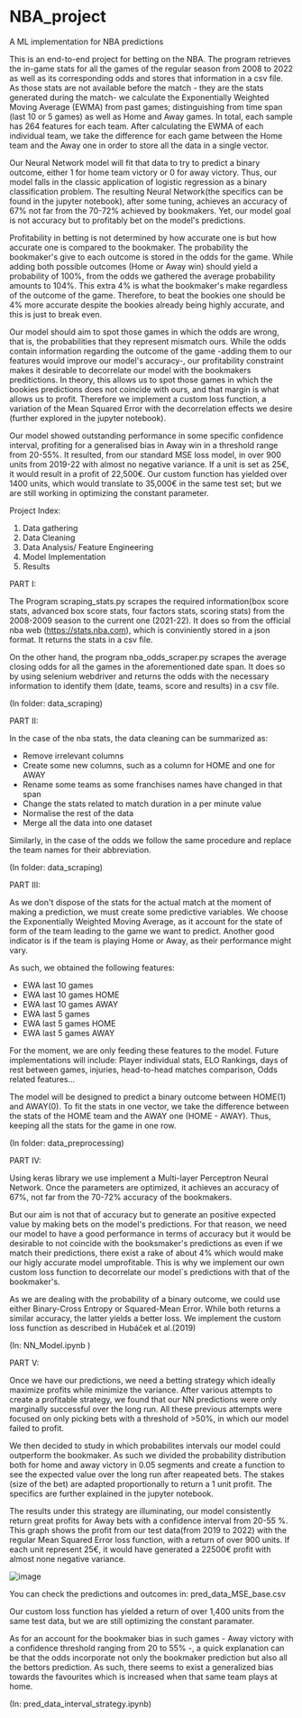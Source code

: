 # NBA_project
 A ML implementation for NBA predictions
 
 This is an end-to-end project for betting on the NBA. The program retrieves the in-game stats for all the games of the regular season from 2008 to 2022 as well as its corresponding odds and stores that information in a csv file. As those stats are not available before the match - they are the stats generated during the match- we calculate the Exponentially Weighted Moving Average (EWMA) from past games; distinguishing from time span (last 10 or 5 games) as well as Home and Away games. In total, each sample has 264 features for each team. After calculating the EWMA of each individual team, we take the difference for each game between the Home team and the Away one in order to store all the data in a single vector.
 
 Our Neural Network model will fit that data to try to predict a binary outcome, either 1 for home team victory or 0 for away victory. Thus, our model falls in the classic application of logistic regression as a binary classification problem. The resulting Neural Network(the specifics can be found in the jupyter notebook), after some tuning, achieves an accuracy of 67% not far from the 70-72% achieved by bookmakers. Yet, our model goal is not accuracy but to profitably bet on the model's predictions.
 
 Profitability in betting is not determined by how accurate one is but how accurate one is compared to the bookmaker. The probability the bookmaker's give to each outcome is stored in the odds for the game. While adding both possible outcomes (Home or Away win) should yield a probability of 100%, from the odds we gathered the average probability amounts to 104%. This extra 4% is what the bookmaker's make regardless of the outcome of the game. Therefore, to beat the bookies one should be 4% more accurate despite the bookies already being highly accurate, and this is just to break even.
 
 Our model should aim to spot those games in which the odds are wrong, that is, the probabilities that they represent mismatch ours. While the odds contain information regarding the outcome of the game -adding them to our features would improve our model's accuracy-, our profitability constraint makes it desirable to decorrelate our model with the bookmakers preditictions. In theory, this allows us to spot those games in which the bookies predictions does not coincide with ours, and that margin is what allows us to profit. Therefore we implement a custom loss function, a variation of the Mean Squared Error with the decorrelation effects we desire (further explored in the jupyter notebook).
 
 Our model showed outstanding performance in some specific confidence interval, profiting for a generalised bias in Away win in a threshold range from 20-55%. It resulted, from our standard MSE loss model, in over 900 units from 2019-22 with almost no negative variance. If a unit is set as 25€, it would result in a profit of 22,500€. Our custom function has yielded over 1400 units, which would translate to 35,000€ in the same test set; but we are still working in optimizing the constant parameter.
 
 
 
 
 
Project Index:
1) Data gathering
2) Data Cleaning
3) Data Analysis/ Feature Engineering 
4) Model Implementation
5) Results

PART I:

The Program scraping_stats.py scrapes the required information(box score stats, advanced box score stats, four factors stats, scoring stats) from the 2008-2009 season to the current one (2021-22). It does so from the official nba web (https://stats.nba.com), which is conviniently stored in a json format. It returns the stats in a csv file.

On the other hand, the program nba_odds_scraper.py scrapes the average closing odds for all the games in the aforementioned date span. It does so by using selenium webdriver and returns the odds with the necessary information to identify them (date, teams, score and results) in a csv file.

(In folder: data_scraping)

PART II:

In the case of the nba stats, the data cleaning can be summarized as:
- Remove irrelevant columns
- Create some new columns, such as a column for HOME and one for AWAY
- Rename some teams as some franchises names have changed in that span
- Change the stats related to match duration in a per minute value
- Normalise the rest of the data
- Merge all the data into one dataset

Similarly, in the case of the odds we follow the same procedure and replace the team names for their abbreviation.

(In folder: data_scraping)

PART III:

As we don't dispose of the stats for the actual match at the moment of making a prediction, we must create some predictive variables. We choose the Exponentially Weighted Moving Average, as it account for the state of form of the team leading to the game we want to predict. Another good indicator is if the team is playing Home or Away, as their performance might vary.

As such, we obtained the following features:
- EWA last 10 games
- EWA last 10 games HOME
- EWA last 10 games AWAY
- EWA last 5 games
- EWA last 5 games HOME
- EWA last 5 games AWAY

For the moment, we are only feeding these features to the model. 
Future implementations will include: Player individual stats, ELO Rankings, days of rest between games, injuries, head-to-head matches comparison, Odds related features... 

The model will be designed to predict a binary outcome between HOME(1) and AWAY(0). To fit the stats in one vector, we take the difference between the stats of the HOME team and the AWAY one (HOME - AWAY). Thus, keeping all the stats for the game in one row.

(In folder: data_preprocessing)

PART IV:

Using keras library we use implement a Multi-layer Perceptron Neural Network. Once the parameters are optimized, it achieves an accuracy of 67%, not far from the 70-72% accuracy of the bookmakers. 

But our aim is not that of accuracy but to generate an positive expected value by making bets on the model's predictions. For that reason, we need our model to have a good performance in terms of accuracy but it would be desirable to not coincide with the booksmaker's predictions as even if we match their predictions, there exist a rake of about 4% which would make our higly accurate model umprofitable. This is why we implement our own custom loss function to decorrelate our model´s predictions with that of the bookmaker's. 

As we are dealing with the probability of a binary outcome, we could use either Binary-Cross Entropy or Squared-Mean Error. While both returns a similar accuracy, the latter yields a better loss. We implement the custom loss function as described in Hubáček et al.(2019)

(In: NN_Model.ipynb )

PART V:

Once we have our predictions, we need a betting strategy which ideally maximize profits while minimize the variance. After various attempts to create a profitable strategy, we found that our NN predictions were only marginally successful over the long run. All these previous attempts were focused on only picking bets with a threshold of >50%, in which our model failed to profit.

We then decided to study in which probabilites intervals our model could outperform the bookmaker. As such we divided the probability distribution both for home and away victory in 0.05 segments and create a function to see the expected value over the long run after reapeated bets. The stakes (size of the bet) are adapted proportionally to return a 1 unit profit. The specifics are further explained in the jupyter notebook.

The results under this strategy are illuminating, our model consistently return great profits for Away bets with a confidence interval from 20-55 %. This graph shows the profit from our test data(from 2019 to 2022) with the regular Mean Squared Error loss function, with a return of over 900 units. If each unit represent 25€, it would have generated a 22500€ profit with almost none negative variance.

![image](https://user-images.githubusercontent.com/92385529/167978480-6e4480ac-26bc-41ab-98f1-d4c9ca351324.png)

You can check the predictions and outcomes in: pred_data_MSE_base.csv

Our custom loss function has yielded a return of over 1,400 units from the same test data, but we are still optimizing the constant paramater.

As for an account for the bookmaker bias in such games - Away victory with a confidence threshold ranging from 20 to 55% -, a quick explanation can be that the odds incorporate not only the bookmaker prediction but also all the bettors prediction. As such, there seems to exist a generalized bias towards the favourites which is increased when that same team plays at home. 


(In: pred_data_interval_strategy.ipynb)
